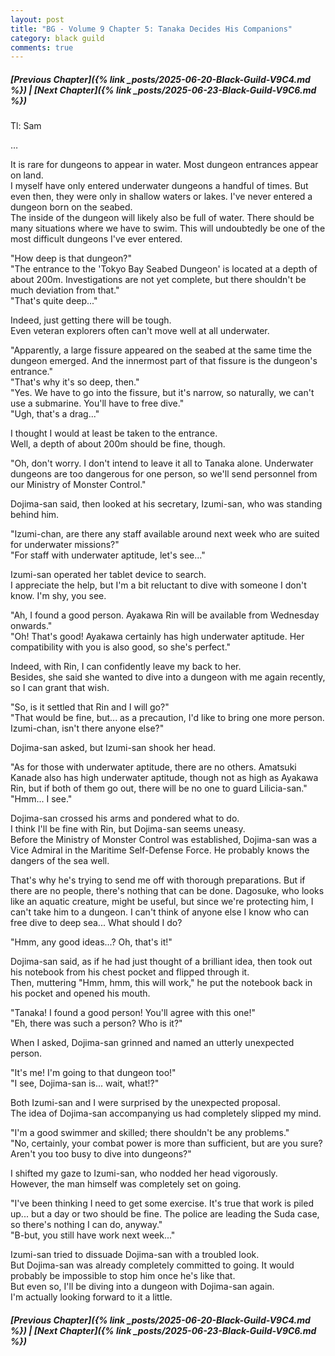 ```yaml
---
layout: post
title: "BG - Volume 9 Chapter 5: Tanaka Decides His Companions"
category: black guild
comments: true
---
```


##### [Previous Chapter]({% link _posts/2025-06-20-Black-Guild-V9C4.md %})  \| [Next Chapter]({% link _posts/2025-06-23-Black-Guild-V9C6.md %})




Tl: Sam


…


It is rare for dungeons to appear in water. Most dungeon entrances appear on land.        
I myself have only entered underwater dungeons a handful of times. But even then, they were only in shallow waters or lakes. I've never entered a dungeon born on the seabed.       
The inside of the dungeon will likely also be full of water. There should be many situations where we have to swim. This will undoubtedly be one of the most difficult dungeons I've ever entered. 

"How deep is that dungeon?"      
"The entrance to the 'Tokyo Bay Seabed Dungeon' is located at a depth of about 200m. Investigations are not yet complete, but there shouldn't be much deviation from that."      
"That's quite deep..."   
<!--more-->

Indeed, just getting there will be tough.      
Even veteran explorers often can't move well at all underwater.

"Apparently, a large fissure appeared on the seabed at the same time the dungeon emerged. And the innermost part of that fissure is the dungeon's entrance."         
"That's why it's so deep, then."        
"Yes. We have to go into the fissure, but it's narrow, so naturally, we can't use a submarine. You'll have to free dive."        
"Ugh, that's a drag..."

I thought I would at least be taken to the entrance.        
Well, a depth of about 200m should be fine, though.

"Oh, don't worry. I don't intend to leave it all to Tanaka alone. Underwater dungeons are too dangerous for one person, so we'll send personnel from our Ministry of Monster Control." 

Dojima-san said, then looked at his secretary, Izumi-san, who was standing behind him.

"Izumi-chan, are there any staff available around next week who are suited for underwater missions?"       
"For staff with underwater aptitude, let's see..."      

Izumi-san operated her tablet device to search.       
I appreciate the help, but I'm a bit reluctant to dive with someone I don't know. I'm shy, you see.

"Ah, I found a good person. Ayakawa Rin will be available from Wednesday onwards."        
"Oh! That's good! Ayakawa certainly has high underwater aptitude. Her compatibility with you is also good, so she's perfect."     

Indeed, with Rin, I can confidently leave my back to her.       
Besides, she said she wanted to dive into a dungeon with me again recently, so I can grant that wish.

"So, is it settled that Rin and I will go?"         
"That would be fine, but... as a precaution, I'd like to bring one more person. Izumi-chan, isn't there anyone else?"

Dojima-san asked, but Izumi-san shook her head.

"As for those with underwater aptitude, there are no others. Amatsuki Kanade also has high underwater aptitude, though not as high as Ayakawa Rin, but if both of them go out, there will be no one to guard Lilicia-san."          
"Hmm... I see."

Dojima-san crossed his arms and pondered what to do.       
I think I'll be fine with Rin, but Dojima-san seems uneasy.       
Before the Ministry of Monster Control was established, Dojima-san was a Vice Admiral in the Maritime Self-Defense Force. He probably knows the dangers of the sea well.       
<div data-nat="424166"></div>
That's why he's trying to send me off with thorough preparations.     
But if there are no people, there's nothing that can be done. Dagosuke, who looks like an aquatic creature, might be useful, but since we're protecting him, I can't take him to a dungeon.         
I can't think of anyone else I know who can free dive to deep sea... What should I do?

"Hmm, any good ideas...? Oh, that's it!"

Dojima-san said, as if he had just thought of a brilliant idea, then took out his notebook from his chest pocket and flipped through it.      
Then, muttering "Hmm, hmm, this will work," he put the notebook back in his pocket and opened his mouth.

"Tanaka! I found a good person! You'll agree with this one!"        
"Eh, there was such a person? Who is it?"

When I asked, Dojima-san grinned and named an utterly unexpected person.

"It's me! I'm going to that dungeon too!"       
"I see, Dojima-san is... wait, what!?"

Both Izumi-san and I were surprised by the unexpected proposal.         
The idea of Dojima-san accompanying us had completely slipped my mind.

"I'm a good swimmer and skilled; there shouldn't be any problems."       
"No, certainly, your combat power is more than sufficient, but are you sure? Aren't you too busy to dive into dungeons?"

I shifted my gaze to Izumi-san, who nodded her head vigorously.        
However, the man himself was completely set on going.

"I've been thinking I need to get some exercise. It's true that work is piled up... but a day or two should be fine. The police are leading the Suda case, so there's nothing I can do, anyway."        
"B-but, you still have work next week..."

Izumi-san tried to dissuade Dojima-san with a troubled look.      
But Dojima-san was already completely committed to going. It would probably be impossible to stop him once he's like that.      
But even so, I'll be diving into a dungeon with Dojima-san again.       
I'm actually looking forward to it a little.





##### [Previous Chapter]({% link _posts/2025-06-20-Black-Guild-V9C4.md %}) \| [Next Chapter]({% link _posts/2025-06-23-Black-Guild-V9C6.md %})